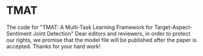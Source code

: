 # TMAT
The code for "TMAT: A Multi-Task Learning Framework for Target-Aspect-Sentiment Joint Detection"
Dear editors and reviewers, in order to protect our rights, we promise that the model file will be published after the paper is accepted. Thanks for your hard work!

